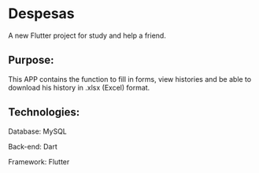 # Despesas

A new Flutter project for study and help a friend.

## Purpose:

This APP contains the function to fill in forms, view histories and be able to download his history in .xlsx (Excel) format.

## Technologies:

Database: MySQL

Back-end: Dart

Framework: Flutter


